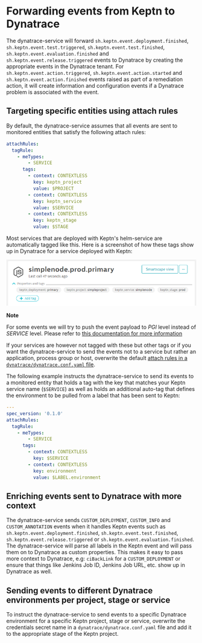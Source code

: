 # Forwarding events from Keptn to Dynatrace

The dynatrace-service will forward `sh.keptn.event.deployment.finished`, `sh.keptn.event.test.triggered`, `sh.keptn.event.test.finished`, `sh.keptn.event.evaluation.finished` and `sh.keptn.event.release.triggered` events to Dynatrace by creating the appropriate events in the Dynatrace tenant. For `sh.keptn.event.action.triggered`, `sh.keptn.event.action.started` and `sh.keptn.event.action.finished` events raised as part of a remediation action, it will create information and configuration events if a Dynatrace problem is associated with the event.


## Targeting specific entities using attach rules

By default, the dynatrace-service assumes that all events are sent to monitored entities that satisfy the following attach rules:

```yaml
attachRules:
  tagRule:
    - meTypes:
        - SERVICE
      tags:
        - context: CONTEXTLESS
          key: keptn_project
          value: $PROJECT
        - context: CONTEXTLESS
          key: keptn_service
          value: $SERVICE
        - context: CONTEXTLESS
          key: keptn_stage
          value: $STAGE
```

Most services that are deployed with Keptn's helm-service are automatically tagged like this. Here is a screenshot of how these tags show up in Dynatrace for a service deployed with Keptn:

![Keptn tags in Dynatrace](images/keptn_tags_in_dynatrace.png "Keptn tags in Dynatrace")

**Note**

For some events we will try to push the event payload to *PGI* level instead of *SERVICE* level. Please refer to [this documentation for more information](event-forwarding-to-dynatrace-to-specific-entities.md)


If your services are however not tagged with these but other tags or if you want the dynatrace-service to send the events not to a service but rather an application, process group or host, overwrite the default [attach rules in a `dynatrace/dynatrace.conf.yaml` file](dynatrace-conf-yaml-file.md#attach-rules-for-connecting-dynatrace-entities-with-events-attachrules).

The following example instructs the dynatrace-service to send its events to a monitored entity that holds a tag with the key that matches your Keptn service name (`$SERVICE`) as well as holds an additional auto-tag that defines the environment to be pulled from a label that has been sent to Keptn:

```yaml
---
spec_version: '0.1.0'
attachRules:
  tagRule:
    - meTypes:
        - SERVICE
      tags:
        - context: CONTEXTLESS
          key: $SERVICE
        - context: CONTEXTLESS
          key: environment
          value: $LABEL.environment
```

## Enriching events sent to Dynatrace with more context

The dynatrace-service sends `CUSTOM_DEPLOYMENT`, `CUSTOM_INFO` and `CUSTOM_ANNOTATION` events when it handles Keptn events such as `sh.keptn.event.deployment.finished`, `sh.keptn.event.test.finished`, `sh.keptn.event.release.triggered` or `sh.keptn.event.evaluation.finished`. The dynatrace-service will parse all labels in the Keptn event and will pass them on to Dynatrace as custom properties. This makes it easy to pass more context to Dynatrace, e.g: `ciBackLink` for a `CUSTOM_DEPLOYMENT` or ensure that things like Jenkins Job ID, Jenkins Job URL, etc. show up in Dynatrace as well. 


## Sending events to different Dynatrace environments per project, stage or service

To instruct the dynatrace-service to send events to a specific Dynatrace environment for a specific Keptn project, stage or service, overwrite the credentials secret name in a `dynatrace/dynatrace.conf.yaml` file and add it to the appropriate stage of the Keptn project.